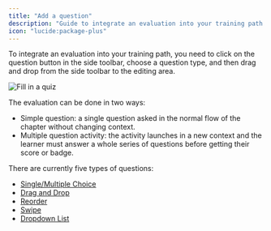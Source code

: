 ```yaml
---
title: "Add a question"
description: "Guide to integrate an evaluation into your training path."
icon: "lucide:package-plus"
---
```


To integrate an evaluation into your training path, you need to click on the question button in the side toolbar, choose a question type, and then drag and drop from the side toolbar to the editing area.

![Fill in a quiz](/images/questions/question.png)

The evaluation can be done in two ways:

- Simple question: a single question asked in the normal flow of the chapter without changing context.
- Multiple question activity: the activity launches in a new context and the learner must answer a whole series of questions before getting their score or badge.

There are currently five types of questions:

- [Single/Multiple Choice](./question/choice.md)
- [Drag and Drop](./question/drag-and-drop.md)
- [Reorder](./question/reorder.md)
- [Swipe](./question/swipe.md)
- [Dropdown List](./question/dropdown.md)
